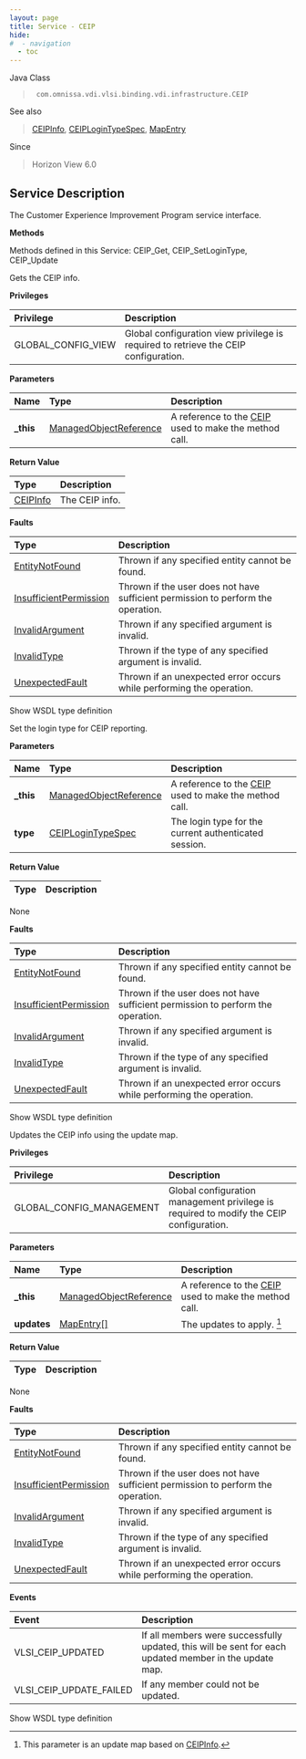 ```yaml
---
layout: page
title: Service - CEIP
hide:
#  - navigation
  - toc
---
```








Java Class
> ` com.omnissa.vdi.vlsi.binding.vdi.infrastructure.CEIP`

See also
> [CEIPInfo](vdi.infrastructure.CEIP.CEIPInfo.md), [CEIPLoginTypeSpec](vdi.infrastructure.CEIP.CEIPLoginTypeSpec.md), [MapEntry](vdi.util.MapEntry.md)

Since
> Horizon View 6.0





## Service Description

The Customer Experience Improvement Program service interface.

**Methods**

Methods defined in this Service:
CEIP_Get, CEIP_SetLoginType, CEIP_Update




Gets the CEIP info.

**Privileges**

Privilege | Description
:---|:---
GLOBAL_CONFIG_VIEW|  Global configuration view privilege is required to retrieve the CEIP configuration.



**Parameters**

 Name | Type | Description
:---|:---|:---
**_this**| [ManagedObjectReference](vmodl.ManagedObjectReference.md)|  A reference to the [CEIP](vdi.infrastructure.CEIP.md) used to make the method call.



**Return Value**

Type | Description
:---|:---
[CEIPInfo](vdi.infrastructure.CEIP.CEIPInfo.md)| The CEIP info.



**Faults**

Type | Description
:---|:---
[EntityNotFound](vdi.fault.EntityNotFound.md)| Thrown if any specified entity cannot be found.
[InsufficientPermission](vdi.fault.InsufficientPermission.md)| Thrown if the user does not have sufficient permission to perform the operation.
[InvalidArgument](vdi.fault.InvalidArgument.md)| Thrown if any specified argument is invalid.
[InvalidType](vdi.fault.InvalidType.md)| Thrown if the type of any specified argument is invalid.
[UnexpectedFault](vdi.fault.UnexpectedFault.md)| Thrown if an unexpected error occurs while performing the operation.

Show WSDL type definition







Set the login type for CEIP reporting.

**Parameters**

 Name | Type | Description
:---|:---|:---
**_this**| [ManagedObjectReference](vmodl.ManagedObjectReference.md)|  A reference to the [CEIP](vdi.infrastructure.CEIP.md) used to make the method call.
**type**| [CEIPLoginTypeSpec](vdi.infrastructure.CEIP.CEIPLoginTypeSpec.md)|  The login type for the current authenticated session.




**Return Value**

Type | Description
:---|:---
None



**Faults**

Type | Description
:---|:---
[EntityNotFound](vdi.fault.EntityNotFound.md)| Thrown if any specified entity cannot be found.
[InsufficientPermission](vdi.fault.InsufficientPermission.md)| Thrown if the user does not have sufficient permission to perform the operation.
[InvalidArgument](vdi.fault.InvalidArgument.md)| Thrown if any specified argument is invalid.
[InvalidType](vdi.fault.InvalidType.md)| Thrown if the type of any specified argument is invalid.
[UnexpectedFault](vdi.fault.UnexpectedFault.md)| Thrown if an unexpected error occurs while performing the operation.

Show WSDL type definition







Updates the CEIP info using the update map.

**Privileges**

Privilege | Description
:---|:---
GLOBAL_CONFIG_MANAGEMENT|  Global configuration management privilege is required to modify the CEIP configuration.



**Parameters**

 Name | Type | Description
:---|:---|:---
**_this**| [ManagedObjectReference](vmodl.ManagedObjectReference.md)|  A reference to the [CEIP](vdi.infrastructure.CEIP.md) used to make the method call.
**updates**| [MapEntry[]](vdi.util.MapEntry.md)|  The updates to apply. [^245]





**Return Value**

Type | Description
:---|:---
None



**Faults**

Type | Description
:---|:---
[EntityNotFound](vdi.fault.EntityNotFound.md)| Thrown if any specified entity cannot be found.
[InsufficientPermission](vdi.fault.InsufficientPermission.md)| Thrown if the user does not have sufficient permission to perform the operation.
[InvalidArgument](vdi.fault.InvalidArgument.md)| Thrown if any specified argument is invalid.
[InvalidType](vdi.fault.InvalidType.md)| Thrown if the type of any specified argument is invalid.
[UnexpectedFault](vdi.fault.UnexpectedFault.md)| Thrown if an unexpected error occurs while performing the operation.



**Events**

Event | Description
:---|:---
VLSI_CEIP_UPDATED|  If all members were successfully updated, this will be sent for each updated member in the update map.
VLSI_CEIP_UPDATE_FAILED|  If any member could not be updated.

Show WSDL type definition












 


[^245]: This parameter is an update map based on [CEIPInfo](vdi.infrastructure.CEIP.CEIPInfo.md "CEIPInfo").